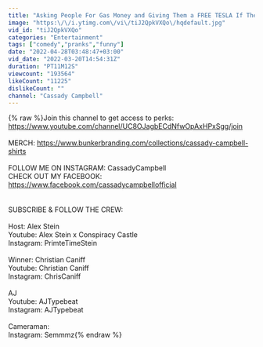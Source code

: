 ```yaml
---
title: "Asking People For Gas Money and Giving Them a FREE TESLA If They Say Yes"
image: "https:\/\/i.ytimg.com\/vi\/tiJ2QpkVXQo\/hqdefault.jpg"
vid_id: "tiJ2QpkVXQo"
categories: "Entertainment"
tags: ["comedy","pranks","funny"]
date: "2022-04-28T03:48:47+03:00"
vid_date: "2022-03-20T14:54:31Z"
duration: "PT11M12S"
viewcount: "193564"
likeCount: "11225"
dislikeCount: ""
channel: "Cassady Campbell"
---
```

{% raw %}Join this channel to get access to perks:<br /><a rel="nofollow" target="blank" href="https://www.youtube.com/channel/UC8OJagbECdNfwOpAxHPxSgg/join">https://www.youtube.com/channel/UC8OJagbECdNfwOpAxHPxSgg/join</a><br /><br />MERCH: <a rel="nofollow" target="blank" href="https://www.bunkerbranding.com/collections/cassady-campbell-shirts">https://www.bunkerbranding.com/collections/cassady-campbell-shirts</a><br /><br />FOLLOW ME ON INSTAGRAM: CassadyCampbell<br />CHECK OUT MY FACEBOOK: <a rel="nofollow" target="blank" href="https://www.facebook.com/cassadycampbellofficial">https://www.facebook.com/cassadycampbellofficial</a><br /><br /><br />SUBSCRIBE &amp; FOLLOW THE CREW:<br /><br />Host: Alex Stein<br />Youtube: Alex Stein x Conspiracy Castle<br />Instagram: PrimteTimeStein<br /><br />Winner: Christian Caniff<br />Youtube: Christian Caniff<br />Instagram: ChrisCaniff<br /><br />AJ<br />Youtube: AJTypebeat<br />Instagram: AJTypebeat<br /><br />Cameraman:<br />Instagram: Semmmz{% endraw %}
